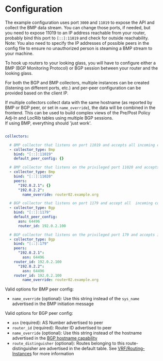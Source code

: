 # Configuration

The example configuration uses port `3000` and `11019` to expose the API and collect the BMP data stream. You can change those ports, if needed,
but you need to expose 11019 to an IP address reachable from your router, probably bind this port to `[::]:11019` and check for outside reachability.
Note: You also need to specify the IP addresses of possible peers in the config file to ensure no unauthorized person is steaming a BMP stream to your machine.

To hook up routers to your looking glass, you will have to configure either a BMP (BGP Monitoring Protocol) or BGP session between your router and the looking glass.

For both the BGP and BMP collectors, multiple instances can be created (listening on different ports, etc.) and per-peer configuration can be provided based on the client IP.

If multiple collectors collect data with the same hostname (as reported by BMP or BGP peer, or set in `name_override`), the data will be combined in the frontend. This can be used to build complex views of the Pre/Post Policy Adj-In and LocRib tables using multiple BGP sessions.  
If using BMP, everything should 'just work'.

```yml

collectors:

  # BMP collector that listens on port 11019 and accepts all incoming connections
  - collector_type: Bmp
    bind: "[::]:11019"
    default_peer_config: {}

  # BMP collector that listens on the privileged port 11020 and accepts incoming connections only from select client IPs
  - collector_type: Bmp
    bind: "[::]:11020"
    peers:
      "192.0.2.1": {}
      "192.0.2.2":
        name_override: router02.example.org

  # BGP collector that listens on port 1179 and accept all  incoming connections
  - collector_type: Bgp
    bind: "[::]:1179"
    default_peer_config:
      asn: 64496
      router_id: 192.0.2.100

  # BGP collector that listens on the privileged port 179 and accepts incoming connections only from select client IPs
  - collector_type: Bgp
    bind: "[::]:179"
    peers:
      "192.0.2.1":
        asn: 64496
	router_id: 192.0.2.100
      "192.0.2.2":
        asn: 64496
	router_id: 192.0.2.100
        name_override: router02.example.org
```

Valid options for BMP peer config:

- `name_override` (optional): Use this string instead of the `sys_name` advertised in the BMP initiation message

Valid options for BGP peer config:

- `asn` (required): AS Number advertised to peer
- `router_id` (required): Router ID advertised to peer
- `name_override` (optional): Use this string instead of the hostname advertised in the [BGP hostname capability](https://www.ietf.org/archive/id/draft-walton-bgp-hostname-capability-02.txt)
- `route_distinguisher` (optional): Routes belonging to this route-distinguisher are advertised in the default table. See [VRF/Routing-Instances](./routing-instances.md) for more information
